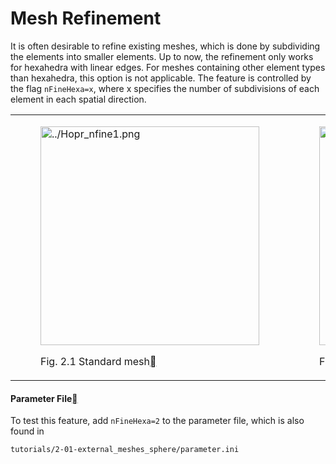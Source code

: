 # Mesh Refinement

It is often desirable to refine existing meshes, which is done by subdividing the elements into smaller elements.
Up to now, the refinement only works for hexahedra with linear edges.
For meshes containing other element types than hexahedra, this option is not applicable.
The feature is controlled by the flag `nFineHexa=x`, where x specifies the number of subdivisions of each element in each spatial direction.

<table align="center" style="width:100%">
  <tr>
    <td style="width:50%">
        <figure id="fig-hopr-nfine1">
        <a class="reference internal image-reference" href="../Hopr_nfine1.png"><img alt="../Hopr_nfine1.png" src="../Hopr_nfine1.png" style="height: 350px;" /></a>
        <figcaption>
        <p><span class="caption-number">Fig. 2.1 </span><span class="caption-text">Standard mesh</span><a class="headerlink" href="#fig-hopr-nfine1" title="Permalink to this image"></a></p>
        </figcaption>
        </figure>
    </td>
    <td style="width:50%">
        <figure id="fig-Hopr-nfine2">
        <a class="reference internal image-reference" href="../Hopr_nfine2.png"><img alt="../Hopr_nfine2.png" src="../Hopr_nfine2.png" style="height: 350px;" /></a>
        <figcaption>
        <p><span class="caption-number">Fig. 2.2 </span><span class="caption-text">All elements refined by a factor of 2</span><a class="headerlink" href="#fig-Hopr-nfine2" title="Permalink to this image"></a></p>
        </figcaption>
        </figure>
    </td>
  </tr>
</table>


<h4>Parameter File<a class="headerlink" href="#parameter-file" title="Permalink to this heading"></a></h4>

To test this feature, add `nFineHexa=2` to the parameter file, which is also found in

    tutorials/2-01-external_meshes_sphere/parameter.ini